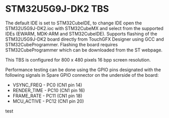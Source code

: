 # STM32U5G9J-DK2 TBS

The default IDE is set to STM32CubeIDE, to change IDE open the STM32U5G9J-DK2.ioc with STM32CubeMX and select from the supported IDEs (EWARM, MDK-ARM and STM32CubeIDE). Supports flashing of the STM32U5G9J-DK2 board directly from TouchGFX Designer using GCC and STM32CubeProgrammer. Flashing the board requires STM32CubeProgrammer which can be downloaded from the ST webpage.

This TBS is configured for 800 x 480 pixels 16 bpp screen resolution.

Performance testing can be done using the GPIO pins designated with the following signals in Spare GPIO connector on the underside of the board:

- VSYNC_FREQ  - PC0  (CN1 pin 14)
- RENDER_TIME - PC10 (CN1 pin 16)
- FRAME_RATE  - PC11 (CN1 pin 18)
- MCU_ACTIVE  - PC12 (CN1 pin 20)

test